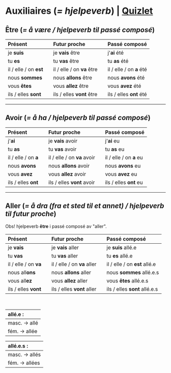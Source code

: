 # Auxiliaires (*= hjelpeverb*) | [Quizlet](https://quizlet.com/_4kqtbn)

## Être (*= å være / hjelpeverb til passé composé*)

|Présent               |   |Futur proche              |   |Passé composé           |
|:-------------------- |---|:-------------------------|---| :--------------------- |
|je **suis**           |   |je **vais** être          |   |j'**ai** été            |
|tu **es**             |   |tu **vas** être           |   |tu **as** été           |
|il / elle / on **est**|   |il / elle / on **va** être|   |il / elle / on **a** été|
|nous **sommes**       |   |nous **allons** être      |   |nous **avons** été      |
|vous **êtes**         |   |vous **allez** être       |   |vous **avez** été       |
|ils / elles **sont**  |   |ils / elles **vont** être |   |ils / elles **ont** été |

---

## Avoir (*= å ha / hjelpeverb til passé composé*)

|Présent             |   |Futur proche               |   | Passé composé         |
|:------------------ |---|:--------------------------|---|:--------------------- |
|j'**ai**            |   |je **vais** avoir          |   |j'**ai** eu            |
|tu **as**           |   |tu **vas** avoir           |   |tu **as** eu           |
|il / elle / on **a**|   |il / elle / on **va** avoir|   |il / elle / on **a** eu|
|nous **avons**      |   |nous **allons** avoir      |   |nous **avons** eu      |
|vous **avez**       |   |vous **allez** avoir       |   |vous **avez** eu       |
|ils / elles **ont** |   |ils / elles **vont** avoir |   |ils / elles **ont** eu |

---

## Aller (*= å dra (fra et sted til et annet) / hjelpeverb til futur proche*)

Obs! hjelpeverb **être** i passé composé av "aller".

|Présent              |   |Futur proche               |   | Passé composé               |
|:------------------- |---|:--------------------------|---|:--------------------------- |
|je **vais**          |   |je **vais** aller          |   |je **suis** allé.e           |
|tu **vas**           |   |tu **vas** aller           |   |tu **es** allé.e             |
|il / elle / on **va**|   |il / elle / on **va** aller|   |il / elle / on **est** allé.e|
|nous all**ons**      |   |nous **allons** aller      |   |nous **sommes** allé.e.s     |
|vous all**ez**       |   |vous **allez** aller       |   |vous **êtes** allé.e.s       |
|ils / elles **vont** |   |ils / elles **vont** aller |   |ils / elles **sont** allé.e.s|

<br>

| allé.e :      |
|:------------- |
| masc. -> allé |
| fém. -> allée |

| allé.e.s :        |
|:----------------- |
| masc. -> allés    |
| fém. -> allées    |
